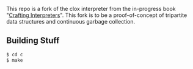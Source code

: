 This repo is a fork of the clox interpreter from the in-progress book
"[Crafting Interpreters][]".  This fork is to be a proof-of-concept of
tripartite data structures and continuous garbage collection.

[crafting interpreters]: http://craftinginterpreters.com

## Building Stuff

```sh
$ cd c
$ make
```
